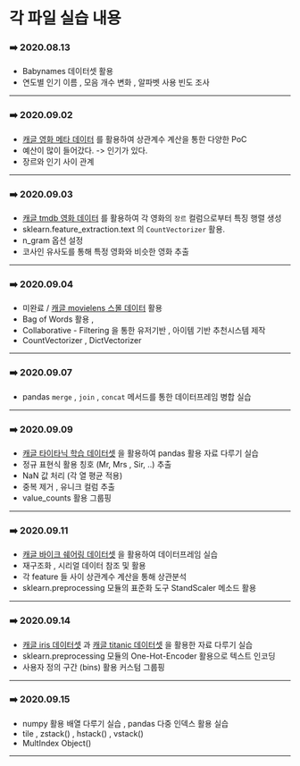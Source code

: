 # 각 파일 실습 내용

### :arrow_right: 2020.08.13

- Babynames 데이터셋 활용
- 연도별 인기 이름 , 모음 개수 변화 , 알파벳 사용 빈도 조사 

---

### :arrow_right: 2020.09.02

- [캐글 영화 메타 데이터](https://www.kaggle.com/karrrimba/movie-metadatacsv) 를 활용하여 상관계수 계산을 통한 다양한 PoC 
- 예산이 많이 들어갔다. -> 인기가 있다.
- 장르와 인기 사이 관계

---

### :arrow_right: 2020.09.03

- [캐글 tmdb 영화 데이터](https://www.kaggle.com/tmdb/tmdb-movie-metadata) 를 활용하여 각 영화의 `장르` 컬럼으로부터 특징 행렬 생성
- sklearn.feature_extraction.text 의 `CountVectorizer` 활용.
- n_gram 옵션 설정
- 코사인 유사도를 통해 특정 영화와 비슷한 영화 추출

---

### :arrow_right: 2020.09.04

- 미완료 / [캐글 movielens 스몰 데이터](https://www.kaggle.com/shubhammehta21/movie-lens-small-latest-dataset) 활용
- Bag of Words 활용 , 
- Collaborative - Filtering 을 통한 유저기반 , 아이템 기반 추천시스템 제작
- CountVectorizer , DictVectorizer

---

### :arrow_right: 2020.09.07

- pandas `merge` , `join` , `concat` 메서드를 통한 데이터프레임 병합 실습

---

### :arrow_right: 2020.09.09

- [캐글 타이타닉 학습 데이터셋](https://www.kaggle.com/hesh97/titanicdataset-traincsv) 을 활용하여 pandas 활용 자료 다루기 실습
- 정규 표현식 활용 칭호 (Mr, Mrs , Sir, ..) 추출
- NaN 값 처리 (각 열 평균 적용)
- 중복 제거 , 유니크 컬럼 추출
- value_counts 활용 그룹핑

---

### :arrow_right: 2020.09.11

- [캐글 바이크 쉐어링 데이터셋](https://www.kaggle.com/c/bike-sharing-demand/data) 을 활용하여 데이터프레임 실습
- 재구조화 , 시리얼 데이터 참조 및 활용
- 각 feature 들 사이 상관계수 계산을 통해 상관분석
- sklearn.preprocessing 모듈의 표준화 도구 StandScaler 메소드 활용

---

### :arrow_right: 2020.09.14

- [캐글 iris 데이터셋](https://www.kaggle.com/uciml/iris) 과 [캐글 titanic 데이터셋](https://www.kaggle.com/c/titanic) 을 활용한 자료 다루기 실습
- sklearn.preprocessing 모듈의 One-Hot-Encoder 활용으로 텍스트 인코딩
- 사용자 정의 구간 (bins) 활용 커스텀 그룹핑

---

### :arrow_right: 2020.09.15

- numpy 활용 배열 다루기 실습 , pandas 다중 인덱스 활용 실습
- tile , zstack() , hstack() , vstack()
- MultIndex Object()

---



